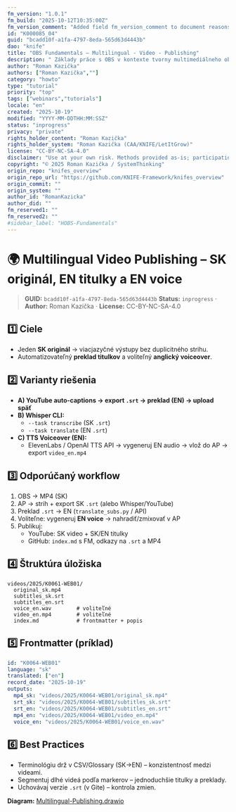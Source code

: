 ```yaml
---
fm_version: "1.0.1"
fm_build: "2025-10-12T10:35:00Z"
fm_version_comment: "Added field fm_version_comment to document reasons for FM updates"
id: "K000085_04"
guid: "bcadd10f-a1fa-4797-8eda-565d63d4443b"
dao: "knife"
title: "OBS Fundamentals – Multilingual - Video - Publishing"
description: " Základy práce s OBS v kontexte tvorny multimediálneho obsahu"
author: "Roman Kazička"
authors: ["Roman Kazička",""]
category: "howto"
type: "tutorial"
priority: "top"
tags: ["webinars","tutorials"]
locale: "en"
created: "2025-10-19"
modified: "YYYY-MM-DDTHH:MM:SSZ"
status: "inprogress"
privacy: "private"
rights_holder_content: "Roman Kazička"
rights_holder_system: "Roman Kazička (CAA/KNIFE/LetItGrow)"
license: "CC-BY-NC-SA-4.0"
disclaimer: "Use at your own risk. Methods provided as-is; participation is voluntary and context-aware."
copyright: "© 2025 Roman Kazička / SystemThinking"
origin_repo: "knifes_overview"
origin_repo_url: "https://github.com/KNIFE-Framework/knifes_overview"
origin_commit: ""
origin_system: ""
author_id: "RomanKazicka"
author_did: ""
fm_reserved1: ""
fm_reserved2: ""
#sidebar_label: "HOBS-Fundamentals"
---
```

# 🌍 Multilingual Video Publishing – SK originál, EN titulky a EN voice

<!-- fm-visible: start -->
> **GUID:** `bcadd10f-a1fa-4797-8eda-565d63d4443b`
> **Status:** `inprogress` · **Author:** Roman Kazička · **License:** CC-BY-NC-SA-4.0
<!-- fm-visible: end -->

## 1️⃣ Ciele
- Jeden **SK originál** → viacjazyčné výstupy bez duplicitného strihu.
- Automatizovateľný **preklad titulkov** a voliteľný **anglický voiceover**.

## 2️⃣ Varianty riešenia
- **A) YouTube auto-captions → export `.srt` → preklad (EN) → upload späť**
- **B) Whisper CLI:** 
  - `--task transcribe` (SK `.srt`)
  - `--task translate` (EN `.srt`)
- **C) TTS Voiceover (EN):**
  - ElevenLabs / OpenAI TTS API → vygeneruj EN audio → vlož do AP → export `video_en.mp4`

## 3️⃣ Odporúčaný workflow
1. OBS → MP4 (SK)
2. AP → strih + export SK `.srt` (alebo Whisper/YouTube)
3. Preklad `.srt` → EN (`translate_subs.py` / API)
4. Voliteľne: vygeneruj **EN voice** → nahradiť/zmixovať v AP
5. Publikuj:
   - YouTube: SK video + SK/EN titulky
   - GitHub: `index.md` s FM, odkazy na `.srt` a MP4

## 4️⃣ Štruktúra úložiska
```
videos/2025/K0061-WEB01/
  original_sk.mp4
  subtitles_sk.srt
  subtitles_en.srt
  voice_en.wav        # voliteľné
  video_en.mp4        # voliteľné
  index.md            # frontmatter + popis
```

## 5️⃣ Frontmatter (príklad)
```yaml
id: "K0064-WEB01"
language: "sk"
translated: ["en"]
record_date: "2025-10-19"
outputs:
  mp4_sk: "videos/2025/K0064-WEB01/original_sk.mp4"
  srt_sk: "videos/2025/K0064-WEB01/subtitles_sk.srt"
  srt_en: "videos/2025/K0064-WEB01/subtitles_en.srt"
  mp4_en: "videos/2025/K0064-WEB01/video_en.mp4"
  voice_en: "videos/2025/K0064-WEB01/voice_en.wav"
```

## 6️⃣ Best Practices
- Terminológiu drž v CSV/Glossary (SK→EN) – konzistentnosť medzi videami.
- Segmentuj dlhé videá podľa markerov – jednoduchšie titulky a preklady.
- Uchovávaj verzie `.srt` (v Gite) – kontrola zmien.

**Diagram:** [Multilingual-Publishing.drawio](./Multilingual-Publishing.drawio)
